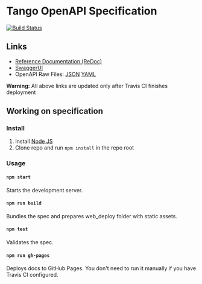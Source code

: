 # Tango OpenAPI Specification
[![Build Status](https://travis-ci.com/StDogbert/tango_api.svg?branch=master)](https://travis-ci.com/StDogbert/tango_api)

## Links

- [Reference Documentation (ReDoc)](https://stdogbert.github.io/tango_api/)
- [SwaggerUI](https://stdogbert.github.io/tango_api/swagger-ui/)
- OpenAPI Raw Files: [JSON](https://stdogbert.github.io/tango_api/openapi.json) [YAML](https://stdogbert.github.io/tango_api/openapi.yaml)

**Warning:** All above links are updated only after Travis CI finishes deployment

## Working on specification
### Install

1. Install [Node JS](https://nodejs.org/)
2. Clone repo and run `npm install` in the repo root

### Usage

#### `npm start`
Starts the development server.

#### `npm run build`
Bundles the spec and prepares web_deploy folder with static assets.

#### `npm test`
Validates the spec.

#### `npm run gh-pages`
Deploys docs to GitHub Pages. You don't need to run it manually if you have Travis CI configured.
